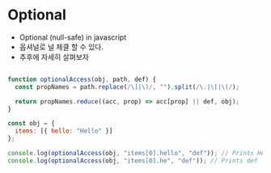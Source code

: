 
# Optional
- Optional (null-safe) in javascript
- 옵셔널로 널 체클 할 수 있다.
- 추후에 자세히 살펴보자

```javascript

function optionalAccess(obj, path, def) {
  const propNames = path.replace(/\]|\)/, "").split(/\.|\[|\(/);

  return propNames.reduce((acc, prop) => acc[prop] || def, obj);
}

const obj = {
  items: [{ hello: "Hello" }]
};

console.log(optionalAccess(obj, "items[0].hello", "def")); // Prints Hello
console.log(optionalAccess(obj, "items[0].he", "def")); // Prints def
```